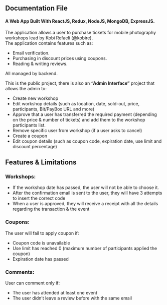 ## Documentation File

#### A Web App Built With ReactJS, Redux, NodeJS, MongoDB, ExpressJS.

The application allows a user to purchase tickets for mobile photography workshops lead by Kobi Refaeli (@kobire).
<br>
The application contains features such as:
* Email verification.
* Purchasing in discount prices using coupons.
* Reading & writing reviews.

All managed by backend.

This is the public project, there is also an **“Admin Interface”** project that allows the admin to:
* Create new workshop
* Edit workshop details (such as location, date, sold-out, price, participants, Bit/PayBox URL and more)
* Approve that a user has transferred the required payment (depending on the price & number of tickets) and add them to the workshop participants list.
* Remove specific user from workshop (if a user asks to cancel)
* Create a coupon
* Edit coupon details (such as coupon code, expiration date, use limit and discount percentage)

## Features & Limitations

### Workshops:
* If the workshop date has passed, the user will not be able to choose it.
* After the confirmation email is sent to the user, they will have 3 attempts to insert the correct code
* When a user is approved, they will receive a receipt with all the details regarding the transaction & the event

### Coupons:
The user will fail to apply coupon if:
* Coupon code is unavailable
* Use limit has reached 0 (maximum number of participants applied the coupon)
* Expiration date has passed

### Comments:
User can comment only if:
* The user has attended at least one event
* The user didn’t leave a review before with the same email
